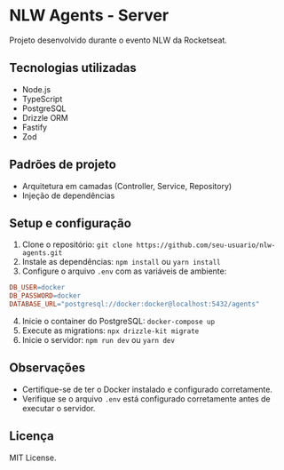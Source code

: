 # NLW Agents - Server

Projeto desenvolvido durante o evento NLW da Rocketseat.

## Tecnologias utilizadas

- Node.js
- TypeScript
- PostgreSQL
- Drizzle ORM
- Fastify
- Zod

## Padrões de projeto

- Arquitetura em camadas (Controller, Service, Repository)
- Injeção de dependências

## Setup e configuração

1. Clone o repositório: `git clone https://github.com/seu-usuario/nlw-agents.git`
2. Instale as dependências: `npm install` ou `yarn install`
3. Configure o arquivo `.env` com as variáveis de ambiente:

```makefile
DB_USER=docker
DB_PASSWORD=docker
DATABASE_URL="postgresql://docker:docker@localhost:5432/agents"
```

4. Inicie o container do PostgreSQL: `docker-compose up`
5. Execute as migrations: `npx drizzle-kit migrate`
6. Inicie o servidor: `npm run dev` ou `yarn dev`

## Observações

- Certifique-se de ter o Docker instalado e configurado corretamente.
- Verifique se o arquivo `.env` está configurado corretamente antes de executar o servidor.

## Licença

MIT License.
